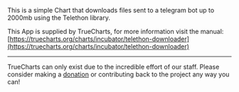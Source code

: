 This is a simple Chart that downloads files sent to a telegram bot up to 2000mb using the Telethon library.

This App is supplied by TrueCharts, for more information visit the manual: [https://truecharts.org/charts/incubator/telethon-downloader](https://truecharts.org/charts/incubator/telethon-downloader)

---

TrueCharts can only exist due to the incredible effort of our staff.
Please consider making a [donation](https://truecharts.org/about/sponsor) or contributing back to the project any way you can!
